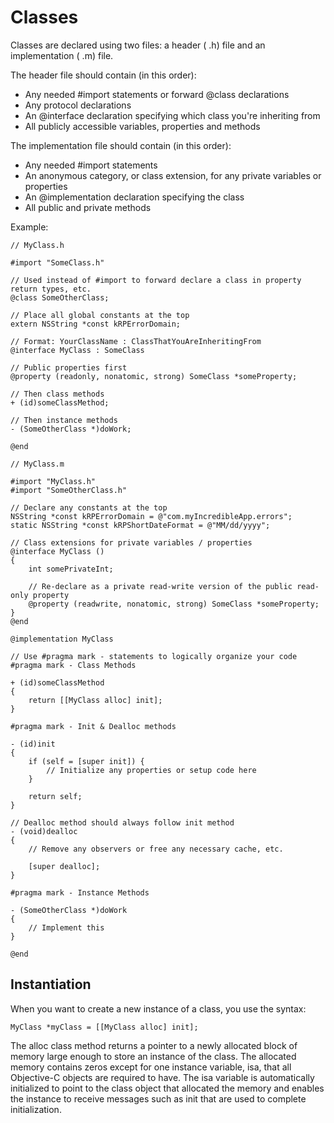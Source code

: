 # Classes

Classes are declared using two files: a header ( .h) file and an implementation ( .m) file.

The header file should contain (in this order):

* Any needed #import statements or forward @class declarations
* Any protocol declarations
* An @interface declaration specifying which class you're inheriting from
* All publicly accessible variables, properties and methods

The implementation file should contain (in this order):

* Any needed #import statements
* An anonymous category, or class extension, for any private variables or properties
* An @implementation declaration specifying the class
* All public and private methods

Example:

```objc
// MyClass.h

#import "SomeClass.h"

// Used instead of #import to forward declare a class in property return types, etc.
@class SomeOtherClass;

// Place all global constants at the top
extern NSString *const kRPErrorDomain;

// Format: YourClassName : ClassThatYouAreInheritingFrom
@interface MyClass : SomeClass

// Public properties first
@property (readonly, nonatomic, strong) SomeClass *someProperty;

// Then class methods
+ (id)someClassMethod;

// Then instance methods
- (SomeOtherClass *)doWork;

@end
```

```objc
// MyClass.m

#import "MyClass.h"
#import "SomeOtherClass.h"

// Declare any constants at the top
NSString *const kRPErrorDomain = @"com.myIncredibleApp.errors";
static NSString *const kRPShortDateFormat = @"MM/dd/yyyy";

// Class extensions for private variables / properties
@interface MyClass ()
{
    int somePrivateInt;

    // Re-declare as a private read-write version of the public read-only property
    @property (readwrite, nonatomic, strong) SomeClass *someProperty;
}
@end

@implementation MyClass

// Use #pragma mark - statements to logically organize your code
#pragma mark - Class Methods

+ (id)someClassMethod
{
    return [[MyClass alloc] init];
}

#pragma mark - Init & Dealloc methods

- (id)init
{
    if (self = [super init]) {
        // Initialize any properties or setup code here
    }

    return self;
}

// Dealloc method should always follow init method
- (void)dealloc
{
    // Remove any observers or free any necessary cache, etc.

    [super dealloc];
}

#pragma mark - Instance Methods

- (SomeOtherClass *)doWork
{
    // Implement this
}

@end
```

## Instantiation

When you want to create a new instance of a class, you use the syntax:

```objc
MyClass *myClass = [[MyClass alloc] init];
```

The alloc class method returns a pointer to a newly allocated block of memory large enough to store an instance of the class. The allocated memory contains zeros except for one instance variable, isa, that all Objective-C objects are required to have. The isa variable is automatically initialized to point to the class object that allocated the memory and enables the instance to receive messages such as init that are used to complete initialization.